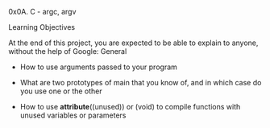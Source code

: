 0x0A. C - argc, argv

Learning Objectives

At the end of this project, you are expected to be able to explain to anyone, without the help of Google:
General

* How to use arguments passed to your program

* What are two prototypes of main that you know of, and in which case do you use one or the other

* How to use __attribute__((unused)) or (void) to compile functions with unused variables or parameters
